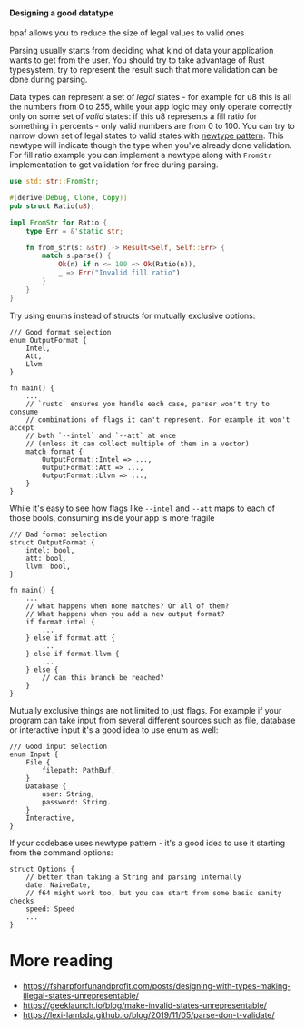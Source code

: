 #### Designing a good datatype
bpaf allows you to reduce the size of legal values to valid ones

Parsing usually starts from deciding what kind of data your application wants to get from the user.
You should try to take advantage of Rust typesystem, try to represent the result such that more
validation can be done during parsing.

Data types can represent a set of *legal* states - for example for u8 this is all the numbers
from 0 to 255, while your app logic may only operate correctly only on some set of *valid*
states: if this u8 represents a fill ratio for something in percents - only valid numbers are
from 0 to 100. You can try to narrow down set of legal states to valid states with [newtype
pattern](https://doc.rust-lang.org/rust-by-example/generics/new_types.html). This newtype will
indicate though the type when you've already done validation. For fill ratio example you can
implement a newtype along with `FromStr` implementation to get validation for free during
parsing.


```rust
use std::str::FromStr;

#[derive(Debug, Clone, Copy)]
pub struct Ratio(u8);

impl FromStr for Ratio {
    type Err = &'static str;

    fn from_str(s: &str) -> Result<Self, Self::Err> {
        match s.parse() {
            Ok(n) if n <= 100 => Ok(Ratio(n)),
            _ => Err("Invalid fill ratio")
        }
    }
}
```


Try using enums instead of structs for mutually exclusive options:

```no_check
/// Good format selection
enum OutputFormat {
    Intel,
    Att,
    Llvm
}

fn main() {
    ...
    // `rustc` ensures you handle each case, parser won't try to consume
    // combinations of flags it can't represent. For example it won't accept
    // both `--intel` and `--att` at once
    // (unless it can collect multiple of them in a vector)
    match format {
        OutputFormat::Intel => ...,
        OutputFormat::Att => ...,
        OutputFormat::Llvm => ...,
    }
}
```

While it's easy to see how flags like `--intel` and `--att` maps to each of those bools,
consuming inside your app is more fragile

```no_check
/// Bad format selection
struct OutputFormat {
    intel: bool,
    att: bool,
    llvm: bool,
}

fn main() {
    ...
    // what happens when none matches? Or all of them?
    // What happens when you add a new output format?
    if format.intel {
        ...
    } else if format.att {
        ...
    } else if format.llvm {
        ...
    } else {
        // can this branch be reached?
    }
}
```

Mutually exclusive things are not limited to just flags. For example if your program can take
input from several different sources such as file, database or interactive input it's a good
idea to use enum as well:

```no_check
/// Good input selection
enum Input {
    File {
        filepath: PathBuf,
    }
    Database {
        user: String,
        password: String.
    }
    Interactive,
}
```

If your codebase uses newtype pattern - it's a good idea to use it starting from the command
options:

```no_check
struct Options {
    // better than taking a String and parsing internally
    date: NaiveDate,
    // f64 might work too, but you can start from some basic sanity checks
    speed: Speed
    ...
}
```


# More reading

- <https://fsharpforfunandprofit.com/posts/designing-with-types-making-illegal-states-unrepresentable/>
- <https://geeklaunch.io/blog/make-invalid-states-unrepresentable/>
- <https://lexi-lambda.github.io/blog/2019/11/05/parse-don-t-validate/>
